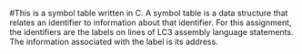 #This is a symbol table written in C. A symbol table is a data structure that relates an identifier to information about that identifier. For this assignment, the identifiers are the labels on lines of LC3 assembly language statements. The information associated with the label is its address.
